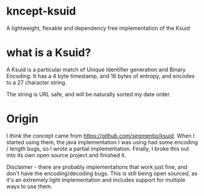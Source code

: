 # kncept-ksuid

A lightweight, flexable and dependency free implementation of the Ksuid

# what is a Ksuid?

A Ksuid is a particular match of Unique Identifier generation and Binary Encoding.
It has a 4 byte timestamp, and 16 bytes of entropy, and encodes to a 27 character string.

The string is URL safe, and will be naturally sorted my date order.


# Origin

I *think* the concept came from https://github.com/segmentio/ksuid.
When I started using them, the java implementation I was using had some encoding / length bugs, so I wrote a partial implementation.
Finally, I broke this out into its own open source project and finished it.

Disclaimer - there are probably implementations that work just fine, and don't have the encoding/decoding bugs.
This is still being open sourced, as it's an extremely light implementation and includes support for multiple ways to use them.

